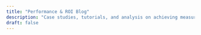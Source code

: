 ```yaml
---
title: "Performance & ROI Blog"
description: "Case studies, tutorials, and analysis on achieving measurable business outcomes through performance optimization, conversion improvements, and cost reduction."
draft: false
---
```

